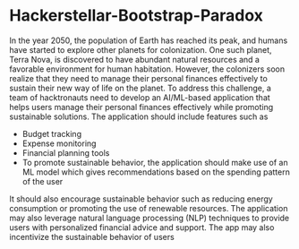 # Hackerstellar-Bootstrap-Paradox

In the year 2050, the population of Earth has reached its peak, and humans have
started to explore other planets for colonization. One such planet, Terra Nova, is
discovered to have abundant natural resources and a favorable environment for
human habitation. However, the colonizers soon realize that they need to manage
their personal finances effectively to sustain their new way of life on the planet.
To address this challenge, a team of hacktronauts need to develop an AI/ML-based
application that helps users manage their personal finances effectively while
promoting sustainable solutions. The application should include features such as
- Budget tracking
- Expense monitoring
- Financial planning tools
- To promote sustainable behavior, the application should make use of an ML
model which gives recommendations based on the spending pattern of the user

It should also encourage sustainable behavior such as reducing energy consumption or
promoting the use of renewable resources.
The application may also leverage natural language processing (NLP) techniques to
provide users with personalized financial advice and support. The app may also
incentivize the sustainable behavior of users
